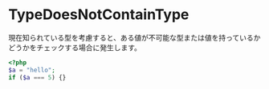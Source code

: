 # TypeDoesNotContainType
現在知られている型を考慮すると、ある値が不可能な型または値を持っているかどうかをチェックする場合に発生します。

```php
<?php
$a = "hello";
if ($a === 5) {}
```
